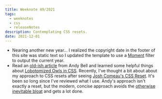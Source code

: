 ```yaml
---
title: Weeknote 49/2021
tags:
  - weeknotes
  - css
  - releaseNotes
description: Contemplating CSS resets.
date: 2021-12-01
---
```

- Nearing another new year... I realized the copyright date in the footer of this site was static text so I updated the template to use a [Moment](https://momentjs.com/) filter to output the current year. 
- Read an [old-ish article](https://24ways.org/2018/managing-flow-and-rhythm-with-css-custom-properties/) from Andy Bell and learned some helpful things about [Lobotomized Owls in CSS](https://alistapart.com/article/axiomatic-css-and-lobotomized-owls/). Recently, I've thought a bit about about my approach to CSS resets after seeing [Josh Comeau's CSS Reset](https://www.joshwcomeau.com/css/custom-css-reset/). It's been so long since I've reviewed what I use. Andy's approach isn't exactly a reset, but the modern, concise approach avoids the [otherwise inevitable bloat](https://css-tricks.com/spacing-the-bottom-of-modules/) and gets a lot done. 